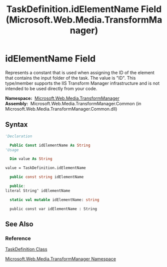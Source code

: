 ﻿---
title: TaskDefinition.idElementName Field (Microsoft.Web.Media.TransformManager)
TOCTitle: idElementName Field
ms:assetid: F:Microsoft.Web.Media.TransformManager.TaskDefinition.idElementName
ms:mtpsurl: https://msdn.microsoft.com/en-us/library/microsoft.web.media.transformmanager.taskdefinition.idelementname(v=VS.90)
ms:contentKeyID: 35521036
ms.date: 06/14/2012
mtps_version: v=VS.90
f1_keywords:
- Microsoft.Web.Media.TransformManager.TaskDefinition.idElementName
dev_langs:
- csharp
- jscript
- vb
- FSharp
- cpp
api_location:
- Microsoft.Web.Media.TransformManager.Common.dll
api_name:
- Microsoft.Web.Media.TransformManager.TaskDefinition.idElementName
api_type:
- Managed
topic_type:
- apiref
- kbSyntax
product_family_name: VS
ROBOTS: INDEX,FOLLOW
---

# idElementName Field

Represents a constant that is used when assigning the ID of the element that contains the input folder of the task. The value is "ID". This type/member supports the IIS Transform Manager infrastructure and is not intended to be used directly from your code.

**Namespace:**  [Microsoft.Web.Media.TransformManager](microsoft-web-media-transformmanager-namespace.md)  
**Assembly:**  Microsoft.Web.Media.TransformManager.Common (in Microsoft.Web.Media.TransformManager.Common.dll)

## Syntax

```vb
'Declaration

  Public Const idElementName As String
'Usage

  Dim value As String

value = TaskDefinition.idElementName
```

```csharp
  public const string idElementName
```

```cpp
  public:
literal String^ idElementName
```

``` fsharp
  static val mutable idElementName: string
```

```jscript
  public const var idElementName : String
```

## See Also

### Reference

[TaskDefinition Class](taskdefinition-class-microsoft-web-media-transformmanager.md)

[Microsoft.Web.Media.TransformManager Namespace](microsoft-web-media-transformmanager-namespace.md)

